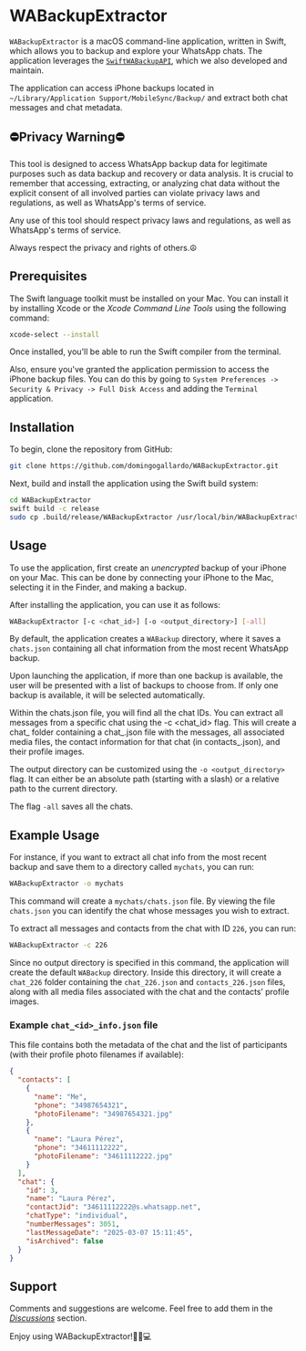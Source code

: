 # WABackupExtractor

`WABackupExtractor` is a macOS command-line application, written in Swift, which allows 
you to backup and explore your WhatsApp chats. The application leverages the 
[`SwiftWABackupAPI`](https://github.com/domingogallardo/SwiftWABackupAPI), which we 
also developed and maintain.

The application can access iPhone backups located in 
`~/Library/Application Support/MobileSync/Backup/` and extract both chat messages and chat metadata.

## ⛔️Privacy Warning⛔️

This tool is designed to access WhatsApp backup data for legitimate purposes such as data backup and 
recovery or data analysis. It is crucial to remember that accessing, extracting, or analyzing chat data 
without the explicit consent of all involved parties can violate privacy laws and regulations, as well 
as WhatsApp's terms of service. 

Any use of this tool should respect privacy laws and regulations, as well as WhatsApp's terms of service. 

Always respect the privacy and rights of others.☮️

## Prerequisites

The Swift language toolkit must be installed on your Mac. You can install it by installing 
Xcode or the _Xcode Command Line Tools_ using the following command:


```bash
xcode-select --install
```

Once installed, you'll be able to run the Swift compiler from the terminal.

Also, ensure you've granted the application permission to access the iPhone backup files.
You can do this by going to `System Preferences -> Security & Privacy -> Full Disk Access`
and adding the `Terminal` application.


## Installation

To begin, clone the repository from GitHub:

```bash
git clone https://github.com/domingogallardo/WABackupExtractor.git
```

Next, build and install the application using the Swift build system:

```bash
cd WABackupExtractor
swift build -c release
sudo cp .build/release/WABackupExtractor /usr/local/bin/WABackupExtractor
```

## Usage

To use the application, first create an _unencrypted_ backup of your iPhone on 
your Mac. This can be done by connecting your iPhone to the Mac, selecting it in the 
Finder, and making a backup.

After installing the application, you can use it as follows:

```bash
WABackupExtractor [-c <chat_id>] [-o <output_directory>] [-all]
```

By default, the application creates a `WABackup` directory, where it saves a 
`chats.json` containing all chat information from the most recent WhatsApp backup. 

Upon launching the application, if more than one backup is available, the user will be presented with a list of backups to choose from. If only one backup is available, it will be selected automatically.

Within the chats.json file, you will find all the chat IDs. You can extract all messages from a 
specific chat using the -c <chat_id> flag. This will create a chat_<id> folder containing a chat_<id>.json 
file with the messages, all associated media files, the contact information for that chat 
(in contacts_<id>.json), and their profile images.

The output directory can be customized using the `-o <output_directory>` flag. It 
can either be an absolute path (starting with a slash) or a relative path to the current directory.

The flag `-all` saves all the chats.

## Example Usage

For instance, if you want to extract all chat info from the most recent backup and save them 
to a directory called `mychats`, you can run:

```bash
WABackupExtractor -o mychats
```

This command will create a `mychats/chats.json` file.  By viewing the file `chats.json` 
you can identify the chat whose messages you wish to extract. 

To extract all messages and contacts from the chat with ID  `226`, you can run:

```bash
WABackupExtractor -c 226
```

Since no output directory is specified in this command, the application will create the default 
`WABackup` directory. Inside this directory, it will create a `chat_226` folder containing the 
`chat_226.json` and `contacts_226.json` files, along with all media files associated with the chat 
and the contacts’ profile images.

### Example `chat_<id>_info.json` file

This file contains both the metadata of the chat and the list of participants (with their profile photo filenames if available):

```json
{
  "contacts": [
    {
      "name": "Me",
      "phone": "34987654321",
      "photoFilename": "34987654321.jpg"
    },
    {
      "name": "Laura Pérez",
      "phone": "34611112222",
      "photoFilename": "34611112222.jpg"
    }
  ],
  "chat": {
    "id": 3,
    "name": "Laura Pérez",
    "contactJid": "34611112222@s.whatsapp.net",
    "chatType": "individual",
    "numberMessages": 3051,
    "lastMessageDate": "2025-03-07 15:11:45",
    "isArchived": false
  }
}
```

## Support

Comments and suggestions are welcome. Feel free to add them in the [_Discussions_](https://github.com/domingogallardo/WABackupExtractor/discussions) section.

Enjoy using WABackupExtractor!🎉🚀💻
